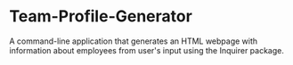 # Team-Profile-Generator
A command-line application that generates an HTML webpage with information about employees from user's input using the Inquirer package.
